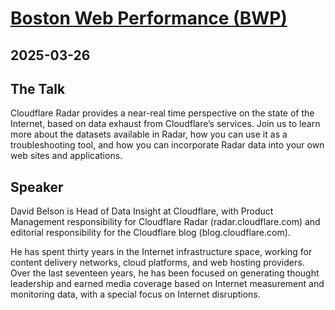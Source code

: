# [Boston Web Performance (BWP)](https://www.meetup.com/boston-web-performance/events/306523007/)
      
## 2025-03-26
      
## The Talk

Cloudflare Radar provides a near-real time perspective on the state of the Internet, based on data exhaust from Cloudflare’s services. Join us to learn more about the datasets available in Radar, how you can use it as a troubleshooting tool, and how you can incorporate Radar data into your own web sites and applications.

## Speaker

David Belson is Head of Data Insight at Cloudflare, with Product Management responsibility for Cloudflare Radar (radar.cloudflare.com) and editorial responsibility for the Cloudflare blog (blog.cloudflare.com).

He has spent thirty years in the Internet infrastructure space, working for content delivery networks, cloud platforms, and web hosting providers. Over the last seventeen years, he has been focused on generating thought leadership and earned media coverage based on Internet measurement and monitoring data, with a special focus on Internet disruptions.